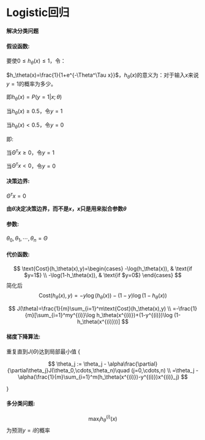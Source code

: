 # Logistic回归
**解决分类问题**

#### 假设函数:
要使$0 \le h_\theta(x) \le 1$，令：

$h_\theta(x)=\frac{1}{1+e^{-\Theta^\Tau x}}$，$h_\theta(x)$的意义为：对于输入$x$来说$y=1$的概率为多少。

即$h_\theta(x)=P(y=1|x;\theta)$

当$h_\theta(x) \ge 0.5$，令$y=1$

当$h_\theta(x) \lt 0.5$，令$y=0$

即:

当$\Theta^\tau x \ge 0$，令$y=1$

当$\Theta^\tau x \lt 0$，令$y=0$

#### 决策边界:
$\Theta^\tau x = 0$

**由$\theta$决定决策边界，而不是$x$，$x$只是用来拟合参数$\theta$**

#### 参数:
$\theta_0,\theta_1,\cdots,\theta_n = \Theta$

#### 代价函数:
$$
\text{Cost}(h_\theta(x),y)=\begin{cases}
    -\log(h_\theta(x)), & \text{if $y=1$} \\
    -\log(1-h_\theta(x)), & \text{if $y=0$}
\end{cases}
$$
简化后
$$
\text{Cost}(h_\theta(x),y)=-y\log(h_\theta(x))-(1-y)\log(1-h_\theta(x))
$$

$$
J(\theta)=\frac{1}{m}\sum_{i=1}^m\text{Cost}(h_\theta(x),y) \\
    =-\frac{1}{m}[\sum_{i=1}^my^{(i)}\log h_\theta(x^{(i)})+(1-y^{(i)})\log (1-h_\theta(x^{(i)}))]
$$

#### 梯度下降算法:

重复直到$J(\Theta)$达到局部最小值 {

$$
\theta_j := \theta_j - \alpha\frac{\partial}{\partial\theta_j}J(\theta_0,\cdots,\theta_n)\quad (j=0,\cdots,n)
\\
=\theta_j - \alpha(\frac{1}{m}\sum_{i=1}^m(h_\theta(x^{(i)})-y^{(i)})x^{(i)}_j)
$$

}


#### 多分类问题:
$$
\max_ih_\theta^{(i)}(x)
$$
为预测$y=i$的概率